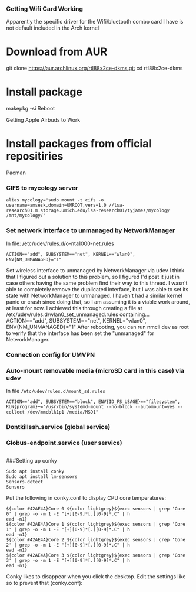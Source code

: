 ### Getting Wifi Card Working

Apparently the specific driver for the Wifi/bluetooth combo card I have is not default included in the Arch kernel

# Download from AUR
git clone https://aur.archlinux.org/rtl88x2ce-dkms.git
cd rtl88x2ce-dkms
# Install package
makepkg -si
Reboot

Getting Apple Airbuds to Work
# Install packages from official repositiries
Pacman 

### CIFS to mycology server
```
alias mycology="sudo mount -t cifs -o username=amsesk,domain=UMROOT,vers=1.0 //lsa-research01.m.storage.umich.edu/lsa-research01/tyjames/mycology /mnt/mycology/"
```

### Set network interface to unmanaged by NetworkManager
In file: /etc/udev/rules.d/o-nta1000-net.rules
```
ACTION=="add", SUBSYSTEM=="net", KERNEL=="wlan0", ENV{NM_UNMANAGED}="1"
```

Set wireless interface to unmanaged by NetworkManager via udev
I think that I figured out a solution to this problem, so I figured I'd post it just in case others having the same problem find their way to this thread. I wasn't able to completely remove the duplicated interface, but I was able to set its state with NetworkManager to unmanaged. I haven't had a similar kernel panic or crash since doing that, so I am assuming it is a viable work around, at least for now. I achieved this through creating a file at
/etc/udev/rules.d/wlan0_set_unmanaged.rules
containing...
ACTION=="add", SUBSYSTEM=="net", KERNEL="wlan0", ENV{NM_UNMANAGED}="1"
After rebooting, you can run
nmcli dev
as root to verify that the interface has been set the "unmanaged" for NetworkManager.

### Connection config for UMVPN

### Auto-mount removable media (microSD card in this case) via udev
In file `/etc/udev/rules.d/mount_sd.rules`
```
ACTION=="add", SUBSYSTEM=="block", ENV{ID_FS_USAGE}=="filesystem", RUN{program}+="/usr/bin/systemd-mount --no-block --automount=yes --collect /dev/mmcblk1p1 /media/MSD1"
``` 

### Dontkillssh.service (global service)

### Globus-endpoint.service (user service)
```

```

###Setting up conky

```
Sudo apt install conky
Sudo apt install lm-sensors
Sensors-detect
Sensors
```
Put the following in conky.conf to display CPU core temperatures:
```
${color #42AE4A}Core 0 ${color lightgrey}${exec sensors | grep 'Core 0' | grep -o -m 1 -E "[+][0-9]*[.][0-9]*.C" | h
ead -n1}
${color #42AE4A}Core 1 ${color lightgrey}${exec sensors | grep 'Core 1' | grep -o -m 1 -E "[+][0-9]*[.][0-9]*.C" | h
ead -n1}
${color #42AE4A}Core 2 ${color lightgrey}${exec sensors | grep 'Core 2' | grep -o -m 1 -E "[+][0-9]*[.][0-9]*.C" | h
ead -n1}
${color #42AE4A}Core 3 ${color lightgrey}${exec sensors | grep 'Core 3' | grep -o -m 1 -E "[+][0-9]*[.][0-9]*.C" | h
ead -n1}
```

Conky likes to disappear when you click the desktop. Edit the settings like so to prevent that (conky.conf):
```
